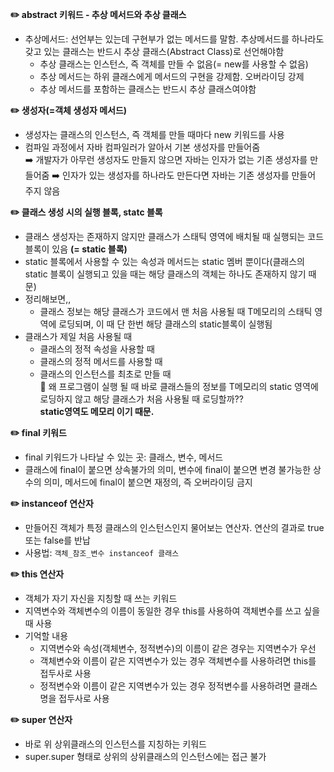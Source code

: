 **✏️ abstract 키워드 - 추상 메서드와 추상 클래스**
  * 추상메서드: 선언부는 있는데 구현부가 없는 메서드를 말함. 추상메서드를 하나라도 갖고 있는 클래스는 반드시 추상 클래스(Abstract Class)로 선언해야함
    * 추상 클래스는 인스턴스, 즉 객체를 만들 수 없음(= new를 사용할 수 없음)
    * 추상 메서드는 하위 클래스에게 메서드의 구현을 강제함. 오버라이딩 강제
    * 추상 메서드를 포함하는 클래스는 반드시 추상 클래스여야함

**✏️ 생성자(=객체 생성자 메서드)**
  * 생성자는 클래스의 인스턴스, 즉 객체를 만들 때마다 new 키워드를 사용
  * 컴파일 과정에서 자바 컴파일러가 알아서 기본 생성자를 만들어줌   
  ➡️ 개발자가 아무런 생성자도 만들지 않으면 자바는 인자가 없는 기존 생성자를 만들어줌
  ➡️ 인자가 있는 생성자를 하나라도 만든다면 자바는 기존 생성자를 만들어 주지 않음

**✏️ 클래스 생성 시의 실행 블록, statc 블록**
  * 클래스 생성자는 존재하지 않지만 클래스가 스태틱 영역에 배치될 때 실행되는 코드블록이 있음 **(= static 블록)**
  * static 블록에서 사용할 수 있는 속성과 메서드는 static 멤버 뿐이다(클래스의 static 블록이 실행되고 있을 때는 해당 클래스의 객체는 하나도 존재하지 않기 때문)
  * 정리해보면,,
    * 클래스 정보는 해당 클래스가 코드에서 맨 처음 사용될 때 T메모리의 스태틱 영역에 로딩되며, 이 때 단 한번 해당 클래스의 static블록이 실행됨
  * 클래스가 제일 처음 사용될 때
    * 클래스의 정적 속성을 사용할 때
    * 클래스의 정적 메서드를 사용할 때
    * 클래스의 인스턴스를 최초로 만들 때   
 🤔 왜 프로그램이 실행 될 때 바로 클래스들의 정보를 T메모리의 static 영역에 로딩하지 않고 해당 클래스가 처음 사용될 때 로딩할까??   
    **static영역도 메모리 이기 때문.**

**✏️ final 키워드**
  * final 키워드가 나타날 수 있는 곳: 클래스, 변수, 메서드
  * 클래스에 final이 붙으면 상속불가의 의미, 변수에 final이 붙으면 변경 불가능한 상수의 의미, 메서드에 final이 붙으면 재정의, 즉 오버라이딩 금지

**✏️ instanceof 연산자**
  * 만들어진 객체가 특정 클래스의 인스턴스인지 물어보는 연산자. 연산의 결과로 true 또는 false를 반납
  * 사용법: ``` 객체_참조_변수 instanceof 클래스 ```
    
**✏️ this 연산자**
  * 객체가 자기 자신을 지칭할 때 쓰는 키워드
  * 지역변수와 객체변수의 이름이 동일한 경우 this를 사용하여 객체변수를 쓰고 싶을 때 사용
  * 기억할 내용
    * 지역변수와 속성(객체변수, 정적변수)의 이름이 같은 경우는 지역변수가 우선
    * 객체변수와 이름이 같은 지역변수가 있는 경우 객체변수를 사용하려면 this를 접두사로 사용
    * 정적변수와 이름이 같은 지역변수가 있는 경우 정적변수를 사용하려면 클래스명을 접두사로 사용
   
**✏️ super 연산자**
  * 바로 위 상위클래스의 인스턴스를 지칭하는 키워드
  * super.super 형태로 상위의 상위클래스의 인스턴스에는 접근 불가
